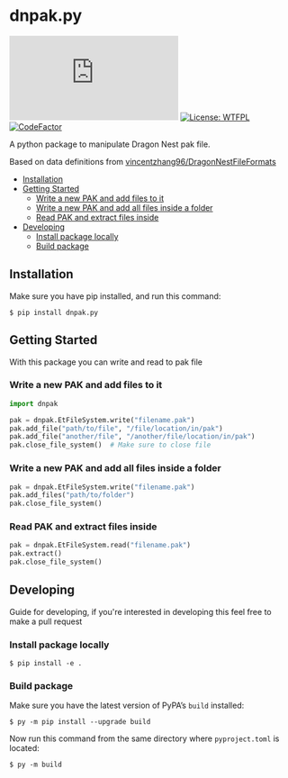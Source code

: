 # dnpak.py

![PyPI](https://img.shields.io/pypi/v/dnpak.py?color=success)
[![License: WTFPL](https://img.shields.io/badge/License-WTFPL-brightgreen.svg)](http://www.wtfpl.net/about/)
[![CodeFactor](https://www.codefactor.io/repository/github/exlog/dnpak.py/badge)](https://www.codefactor.io/repository/github/exlog/dnpak.py)

A python package to manipulate Dragon Nest pak file.

Based on data definitions from [vincentzhang96/DragonNestFileFormats](http://vincentzhang96.github.io/DragonNestFileFormats/files/pak)

- [Installation](#installation)
- [Getting Started](#getting-started)
  - [Write a new PAK and add files to it](#write-a-new-pak-and-add-files-to-it)
  - [Write a new PAK and add all files inside a folder](#write-a-new-pak-and-add-all-files-inside-a-folder)
  - [Read PAK and extract files inside](#read-pak-and-extract-files-inside)
- [Developing](#developing)
  - [Install package locally](#install-package-locally)
  - [Build package](#build-package)

## Installation

Make sure you have pip installed, and run this command:

```shell
$ pip install dnpak.py
```

## Getting Started

With this package you can write and read to pak file

### Write a new PAK and add files to it

```python
import dnpak

pak = dnpak.EtFileSystem.write("filename.pak")
pak.add_file("path/to/file", "/file/location/in/pak")
pak.add_file("another/file", "/another/file/location/in/pak")
pak.close_file_system()  # Make sure to close file
```

### Write a new PAK and add all files inside a folder
```python
pak = dnpak.EtFileSystem.write("filename.pak")
pak.add_files("path/to/folder")
pak.close_file_system()
```

### Read PAK and extract files inside

```python
pak = dnpak.EtFileSystem.read("filename.pak")
pak.extract()
pak.close_file_system()
```

## Developing

Guide for developing, if you're interested in developing this feel free to make a pull request

### Install package locally

```shell
$ pip install -e .
```

### Build package

Make sure you have the latest version of PyPA’s `build` installed:

```shell
$ py -m pip install --upgrade build
```

Now run this command from the same directory where `pyproject.toml` is located:

```shell
$ py -m build
```
